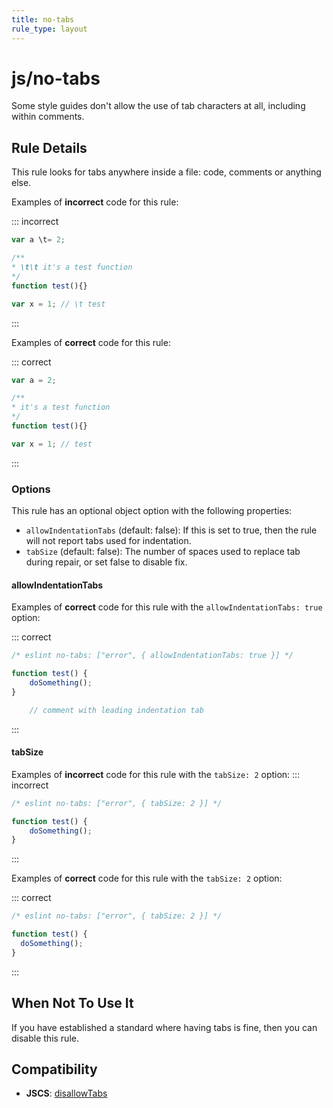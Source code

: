 ```yaml
---
title: no-tabs
rule_type: layout
---
```


# js/no-tabs

Some style guides don't allow the use of tab characters at all, including within comments.

## Rule Details

This rule looks for tabs anywhere inside a file: code, comments or anything else.

Examples of **incorrect** code for this rule:

::: incorrect

```js
var a \t= 2;

/**
* \t\t it's a test function
*/
function test(){}

var x = 1; // \t test
```

:::

Examples of **correct** code for this rule:

::: correct

```js
var a = 2;

/**
* it's a test function
*/
function test(){}

var x = 1; // test
```

:::

### Options

This rule has an optional object option with the following properties:

- `allowIndentationTabs` (default: false): If this is set to true, then the rule will not report tabs used for indentation.
- `tabSize` (default: false): The number of spaces used to replace tab during repair, or set false to disable fix.

#### allowIndentationTabs

Examples of **correct** code for this rule with the `allowIndentationTabs: true` option:

::: correct

```js
/* eslint no-tabs: ["error", { allowIndentationTabs: true }] */

function test() {
	doSomething();
}

	// comment with leading indentation tab
```

:::

#### tabSize

Examples of **incorrect** code for this rule with the `tabSize: 2` option:
::: incorrect

```js
/* eslint no-tabs: ["error", { tabSize: 2 }] */

function test() {
	doSomething();
}

```

:::

Examples of **correct** code for this rule with the `tabSize: 2` option:

::: correct

```js
/* eslint no-tabs: ["error", { tabSize: 2 }] */

function test() {
  doSomething();
}
```

:::

## When Not To Use It

If you have established a standard where having tabs is fine, then you can disable this rule.

## Compatibility

- **JSCS**: [disallowTabs](https://jscs-dev.github.io/rule/disallowTabs)
